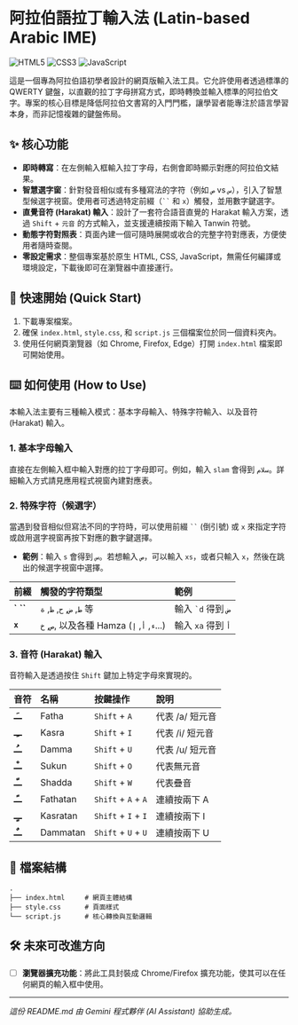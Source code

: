 # 阿拉伯語拉丁輸入法 (Latin-based Arabic IME)

![HTML5](https://img.shields.io/badge/HTML5-E34F26?style=for-the-badge&logo=html5&logoColor=white)
![CSS3](https://img.shields.io/badge/CSS3-1572B6?style=for-the-badge&logo=css3&logoColor=white)
![JavaScript](https://img.shields.io/badge/JavaScript-F7DF1E?style=for-the-badge&logo=javascript&logoColor=black)

這是一個專為阿拉伯語初學者設計的網頁版輸入法工具。它允許使用者透過標準的 QWERTY 鍵盤，以直觀的拉丁字母拼寫方式，即時轉換並輸入標準的阿拉伯文字。專案的核心目標是降低阿拉伯文書寫的入門門檻，讓學習者能專注於語言學習本身，而非記憶複雜的鍵盤佈局。

## ✨ 核心功能

* **即時轉寫**：在左側輸入框輸入拉丁字母，右側會即時顯示對應的阿拉伯文結果。
* **智慧選字窗**：針對發音相似或有多種寫法的字符（例如 `ص` vs `س`），引入了智慧型候選字視窗。使用者可透過特定前綴（` `` ` 和 `x`）觸發，並用數字鍵選字。
* **直覺音符 (Harakat) 輸入**：設計了一套符合語音直覺的 Harakat 輸入方案，透過 `Shift` + `元音` 的方式輸入，並支援連續按兩下輸入 Tanwin 符號。
* **動態字符對照表**：頁面內建一個可隨時展開或收合的完整字符對應表，方便使用者隨時查閱。
* **零設定需求**：整個專案基於原生 HTML, CSS, JavaScript，無需任何編譯或環境設定，下載後即可在瀏覽器中直接運行。

## 🚀 快速開始 (Quick Start)

1.  下載專案檔案。
2.  確保 `index.html`, `style.css`, 和 `script.js` 三個檔案位於同一個資料夾內。
3.  使用任何網頁瀏覽器（如 Chrome, Firefox, Edge）打開 `index.html` 檔案即可開始使用。

## ⌨️ 如何使用 (How to Use)

本輸入法主要有三種輸入模式：基本字母輸入、特殊字符輸入、以及音符 (Harakat) 輸入。

### 1. 基本字母輸入

直接在左側輸入框中輸入對應的拉丁字母即可。例如，輸入 `slam` 會得到 `سلام`。詳細輸入方式請見應用程式視窗內建對應表。

### 2. 特殊字符（候選字）

當遇到發音相似但寫法不同的字符時，可以使用前綴 ` `` ` (倒引號) 或 `x` 來指定字符或啟用選字視窗再按下對應的數字鍵選擇。

* **範例**：輸入 `s` 會得到 `س`。若想輸入 `ص`，可以輸入 `xs`，或者只輸入 `x`，然後在跳出的候選字視窗中選擇。

| 前綴 | 觸發的字符類型 | 範例 |
| :--- | :--- | :--- |
| **` ``** | `ط`, `ض`, `ح`, `ظ`, `ة` 等 | 輸入 `` `d `` 得到 `ض` |
| **`x`** | `ص`, `خ`, 以及各種 Hamza (`ء`, `أ`, `إ`...) | 輸入 `xa` 得到 `أ` |

### 3. 音符 (Harakat) 輸入

音符輸入是透過按住 `Shift` 鍵加上特定字母來實現的。

| 音符 | 名稱 | 按鍵操作 | 說明 |
| :--- | :--- | :--- | :--- |
| **ــَـ** | Fatha | `Shift` + `A` | 代表 /a/ 短元音 |
| **ــِـ** | Kasra | `Shift` + `I` | 代表 /i/ 短元音 |
| **ــُـ** | Damma | `Shift` + `U` | 代表 /u/ 短元音 |
| **ــْـ** | Sukun | `Shift` + `O` | 代表無元音 |
| **ــّـ** | Shadda | `Shift` + `W` | 代表疊音 |
| **ــًـ** | Fathatan | `Shift` + `A` + `A` | 連續按兩下 A |
| **ــٍـ** | Kasratan | `Shift` + `I` + `I` | 連續按兩下 I |
| **ــٌـ** | Dammatan | `Shift` + `U` + `U` | 連續按兩下 U |

## 📁 檔案結構

```
.
├── index.html     # 網頁主體結構
├── style.css      # 頁面樣式
└── script.js      # 核心轉換與互動邏輯
```

## 🛠️ 未來可改進方向


* [ ] **瀏覽器擴充功能**：將此工具封裝成 Chrome/Firefox 擴充功能，使其可以在任何網頁的輸入框中使用。

---

*這份 README.md 由 Gemini 程式夥伴 (AI Assistant) 協助生成。*